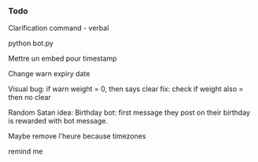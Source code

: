 ### Todo


Clarification command - verbal 

python bot.py

Mettre un embed pour timestamp 

Change warn expiry date 

Visual bug: if warn weight = 0, then says clear fix: check if weight also = then no clear 

Random Satan idea: Birthday bot: first message they post on their birthday is rewarded with bot message. 

Maybe remove l'heure because timezones 

remind me 

